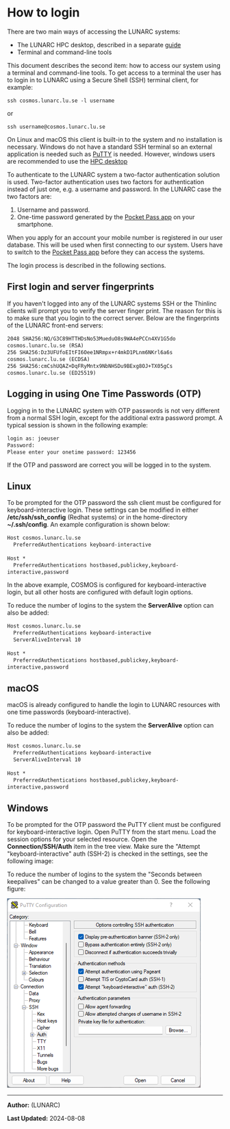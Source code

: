 # How to login

There are two main ways of accessing the LUNARC systems:

 * The LUNARC HPC desktop, described in a separate [guide](using_hpc_desktop.md)
 * Terminal and command-line tools

This document describes the second item: how to access our system using a terminal and command-line tools. To get access to a terminal the user has to login in to LUNARC using a Secure Shell (SSH) terminal client, for example:

```console
ssh cosmos.lunarc.lu.se -l username
```

or

```console
ssh username@cosmos.lunarc.lu.se
```

On Linux and macOS this client is built-in to the system and no installation is necessary. Windows do not have a standard SSH terminal so an external application is needed such as [PuTTY](http://www.chiark.greenend.org.uk/~sgtatham/putty/download.html) is needed. However, windows users are recommended to use the [HPC desktop](using_hpc_desktop.md)

To authenticate to the LUNARC system a two-factor authentication solution is used. Two-factor authentication uses two factors for authentication instead of just one, e.g. a username and password. In the LUNARC case the two factors are:

1. Username and password.
2. One-time password generated by the [Pocket Pass app](authenticator_howto.md) on your smartphone.

When you apply for an account your mobile number is registered in our user database.  This will be used when first connecting to our system.  Users have to switch to the [Pocket Pass app](authenticator_howto.md) before they can access the systems.

The login process is described in the following sections.

## First login and server fingerprints

If you haven't logged into any of the LUNARC systems SSH or the Thinlinc clients will prompt you to verify the server finger print. The reason for this is to make sure that you login to the correct server. Below are the fingerprints of the LUNARC front-end servers:

```console
2048 SHA256:NQ/G3C89HTTHDsNo53MueduO8s9WA4ePCCn4XV1G5do cosmos.lunarc.lu.se (RSA)
256 SHA256:Dz3UFUfoEItFI6Oee1NRmpx+r4mkD1PLnm6NKrl6a6s cosmos.lunarc.lu.se (ECDSA)
256 SHA256:cmCshUQAZ+DqFRyMntx9NbNHSDu9BExg8OJ+TX05gCs cosmos.lunarc.lu.se (ED25519)
```

## Logging in using One Time Passwords (OTP)

Logging in to the LUNARC system with OTP passwords is not very different from a normal SSH login, except for the additional extra password prompt. A typical session is shown in the following example:

    login as: joeuser
    Password:
    Please enter your onetime password: 123456

If the OTP and password are correct you will be logged in to the system.

## Linux

To be prompted for the OTP password the ssh client must be configured for keyboard-interactive login. These settings can be modified in either **/etc/ssh/ssh_config** (Redhat systems) or in the home-directory **~/.ssh/config**. An example configuration is shown below:

```ssh-config
Host cosmos.lunarc.lu.se
  PreferredAuthentications keyboard-interactive

Host *
  PreferredAuthentications hostbased,publickey,keyboard-interactive,password
```

In the above example, COSMOS is configured for keyboard-interactive login, but all other hosts are configured with default login options.

To reduce the number of logins to the system the **ServerAlive** option can also be added:

```ssh-config
Host cosmos.lunarc.lu.se
  PreferredAuthentications keyboard-interactive
  ServerAliveInterval 10

Host *
  PreferredAuthentications hostbased,publickey,keyboard-interactive,password
```

## macOS

macOS is already configured to handle the login to LUNARC resources with one time passwords (keyboard-interactive).

To reduce the number of logins to the system the **ServerAlive** option can also be added:

```ssh-config
Host cosmos.lunarc.lu.se
  PreferredAuthentications keyboard-interactive
  ServerAliveInterval 10

Host *
  PreferredAuthentications hostbased,publickey,keyboard-interactive,password
```

## Windows

To be prompted for the OTP password the PuTTY client must be configured for keyboard-interactive login. Open PuTTY from the start menu. Load the session options for your selected resource. Open the **Connection/SSH/Auth** item in the tree view. Make sure the "Attempt "keyboard-interactive" auth (SSH-2) is checked in the settings, see the following image:

To reduce the number of logins to the system the "Seconds between keepalives" can be changed to a value greater than 0. See the following figure:

![putty_keyboard_interactive](../images/putty_keyboard_interactive.png "PuTTY Keyboard interactive login")

---

**Author:**
(LUNARC)

**Last Updated:**
2024-08-08
